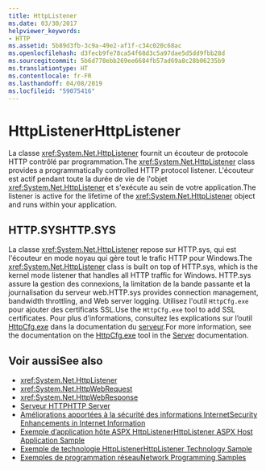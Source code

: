 ```yaml
---
title: HttpListener
ms.date: 03/30/2017
helpviewer_keywords:
- HTTP
ms.assetid: 5b89d3fb-3c9a-49e2-af1f-c34c020c68ac
ms.openlocfilehash: d3fecb9fe78ca54f68d3c5a97dae5d5dd9fbb28d
ms.sourcegitcommit: 5b6d778ebb269ee6684fb57ad69a8c28b06235b9
ms.translationtype: HT
ms.contentlocale: fr-FR
ms.lasthandoff: 04/08/2019
ms.locfileid: "59075416"
---
```

# <a name="httplistener"></a><span data-ttu-id="5e3c1-102">HttpListener</span><span class="sxs-lookup"><span data-stu-id="5e3c1-102">HttpListener</span></span>
<span data-ttu-id="5e3c1-103">La classe <xref:System.Net.HttpListener> fournit un écouteur de protocole HTTP contrôlé par programmation.</span><span class="sxs-lookup"><span data-stu-id="5e3c1-103">The <xref:System.Net.HttpListener> class provides a programmatically controlled HTTP protocol listener.</span></span> <span data-ttu-id="5e3c1-104">L'écouteur est actif pendant toute la durée de vie de l'objet <xref:System.Net.HttpListener> et s'exécute au sein de votre application.</span><span class="sxs-lookup"><span data-stu-id="5e3c1-104">The listener is active for the lifetime of the <xref:System.Net.HttpListener> object and runs within your application.</span></span>  
  
## <a name="httpsys"></a><span data-ttu-id="5e3c1-105">HTTP.SYS</span><span class="sxs-lookup"><span data-stu-id="5e3c1-105">HTTP.SYS</span></span>  
 <span data-ttu-id="5e3c1-106">La classe <xref:System.Net.HttpListener> repose sur HTTP.sys, qui est l'écouteur en mode noyau qui gère tout le trafic HTTP pour Windows.</span><span class="sxs-lookup"><span data-stu-id="5e3c1-106">The <xref:System.Net.HttpListener> class is built on top of HTTP.sys, which is the kernel mode listener that handles all HTTP traffic for Windows.</span></span> <span data-ttu-id="5e3c1-107">HTTP.sys assure la gestion des connexions, la limitation de la bande passante et la journalisation du serveur web.</span><span class="sxs-lookup"><span data-stu-id="5e3c1-107">HTTP.sys provides connection management, bandwidth throttling, and Web server logging.</span></span> <span data-ttu-id="5e3c1-108">Utilisez l'outil `HttpCfg.exe` pour ajouter des certificats SSL.</span><span class="sxs-lookup"><span data-stu-id="5e3c1-108">Use the `HttpCfg.exe` tool to add SSL certificates.</span></span> <span data-ttu-id="5e3c1-109">Pour plus d’informations, consultez les explications sur l’outil [HttpCfg.exe](https://go.microsoft.com/fwlink/?LinkID=178284) dans la documentation du [serveur](https://go.microsoft.com/fwlink/?LinkID=178285).</span><span class="sxs-lookup"><span data-stu-id="5e3c1-109">For more information, see the documentation on the [HttpCfg.exe](https://go.microsoft.com/fwlink/?LinkID=178284) tool in the [Server](https://go.microsoft.com/fwlink/?LinkID=178285) documentation.</span></span>  
  
## <a name="see-also"></a><span data-ttu-id="5e3c1-110">Voir aussi</span><span class="sxs-lookup"><span data-stu-id="5e3c1-110">See also</span></span>

- <xref:System.Net.HttpListener>
- <xref:System.Net.HttpWebRequest>
- <xref:System.Net.HttpWebResponse>
- [<span data-ttu-id="5e3c1-111">Serveur HTTP</span><span class="sxs-lookup"><span data-stu-id="5e3c1-111">HTTP Server</span></span>](https://go.microsoft.com/fwlink/?LinkID=178285)
- [<span data-ttu-id="5e3c1-112">Améliorations apportées à la sécurité des informations Internet</span><span class="sxs-lookup"><span data-stu-id="5e3c1-112">Security Enhancements in Internet Information</span></span>](https://go.microsoft.com/fwlink/?LinkID=178286)
- [<span data-ttu-id="5e3c1-113">Exemple d’application hôte ASPX HttpListener</span><span class="sxs-lookup"><span data-stu-id="5e3c1-113">HttpListener ASPX Host Application Sample</span></span>](https://go.microsoft.com/fwlink/?LinkID=179560)
- [<span data-ttu-id="5e3c1-114">Exemple de technologie HttpListener</span><span class="sxs-lookup"><span data-stu-id="5e3c1-114">HttpListener Technology Sample</span></span>](https://go.microsoft.com/fwlink/?LinkID=179558)
- [<span data-ttu-id="5e3c1-115">Exemples de programmation réseau</span><span class="sxs-lookup"><span data-stu-id="5e3c1-115">Network Programming Samples</span></span>](../../../docs/framework/network-programming/network-programming-samples.md)
